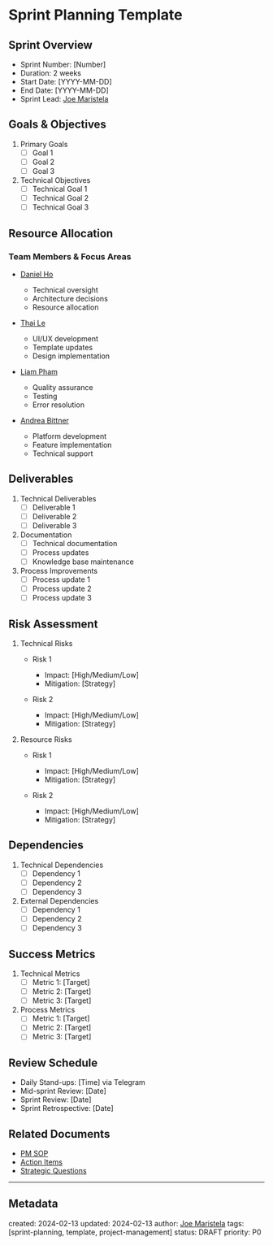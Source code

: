 # Sprint Planning Template

## Sprint Overview
- Sprint Number: [Number]
- Duration: 2 weeks
- Start Date: [YYYY-MM-DD]
- End Date: [YYYY-MM-DD]
- Sprint Lead: [Joe Maristela](/NAMES_AND_TERMS/people/joe-maristela.md)

## Goals & Objectives
1. Primary Goals
   - [ ] Goal 1
   - [ ] Goal 2
   - [ ] Goal 3

2. Technical Objectives
   - [ ] Technical Goal 1
   - [ ] Technical Goal 2
   - [ ] Technical Goal 3

## Resource Allocation

### Team Members & Focus Areas
- [Daniel Ho](/NAMES_AND_TERMS/people/daniel-ho.md)
  - Technical oversight
  - Architecture decisions
  - Resource allocation

- [Thai Le](/NAMES_AND_TERMS/people/thai-le.md)
  - UI/UX development
  - Template updates
  - Design implementation

- [Liam Pham](/NAMES_AND_TERMS/people/liam-pham.md)
  - Quality assurance
  - Testing
  - Error resolution

- [Andrea Bittner](/NAMES_AND_TERMS/people/andrea-bittner.md)
  - Platform development
  - Feature implementation
  - Technical support

## Deliverables
1. Technical Deliverables
   - [ ] Deliverable 1
   - [ ] Deliverable 2
   - [ ] Deliverable 3

2. Documentation
   - [ ] Technical documentation
   - [ ] Process updates
   - [ ] Knowledge base maintenance

3. Process Improvements
   - [ ] Process update 1
   - [ ] Process update 2
   - [ ] Process update 3

## Risk Assessment
1. Technical Risks
   - Risk 1
     - Impact: [High/Medium/Low]
     - Mitigation: [Strategy]
   
   - Risk 2
     - Impact: [High/Medium/Low]
     - Mitigation: [Strategy]

2. Resource Risks
   - Risk 1
     - Impact: [High/Medium/Low]
     - Mitigation: [Strategy]
   
   - Risk 2
     - Impact: [High/Medium/Low]
     - Mitigation: [Strategy]

## Dependencies
1. Technical Dependencies
   - [ ] Dependency 1
   - [ ] Dependency 2
   - [ ] Dependency 3

2. External Dependencies
   - [ ] Dependency 1
   - [ ] Dependency 2
   - [ ] Dependency 3

## Success Metrics
1. Technical Metrics
   - [ ] Metric 1: [Target]
   - [ ] Metric 2: [Target]
   - [ ] Metric 3: [Target]

2. Process Metrics
   - [ ] Metric 1: [Target]
   - [ ] Metric 2: [Target]
   - [ ] Metric 3: [Target]

## Review Schedule
- Daily Stand-ups: [Time] via Telegram
- Mid-sprint Review: [Date]
- Sprint Review: [Date]
- Sprint Retrospective: [Date]

## Related Documents
- [PM SOP](/pm-sop.md)
- [Action Items](/action-items-tracker.md)
- [Strategic Questions](/strategic-questions.md)

---
## Metadata
created: 2024-02-13
updated: 2024-02-13
author: [Joe Maristela](/NAMES_AND_TERMS/people/joe-maristela.md)
tags: [sprint-planning, template, project-management]
status: DRAFT
priority: P0